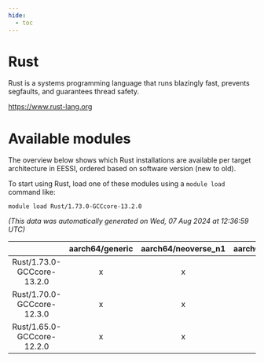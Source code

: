 ```yaml
---
hide:
  - toc
---
```


Rust
====


Rust is a systems programming language that runs blazingly fast, prevents segfaults, and guarantees thread safety.

https://www.rust-lang.org
# Available modules


The overview below shows which Rust installations are available per target architecture in EESSI, ordered based on software version (new to old).

To start using Rust, load one of these modules using a `module load` command like:

```shell
module load Rust/1.73.0-GCCcore-13.2.0
```

*(This data was automatically generated on Wed, 07 Aug 2024 at 12:36:59 UTC)*  

| |aarch64/generic|aarch64/neoverse_n1|aarch64/neoverse_v1|x86_64/generic|x86_64/amd/zen2|x86_64/amd/zen3|x86_64/amd/zen4|x86_64/intel/haswell|x86_64/intel/skylake_avx512|
| :---: | :---: | :---: | :---: | :---: | :---: | :---: | :---: | :---: | :---: |
|Rust/1.73.0-GCCcore-13.2.0|x|x|x|x|x|x|x|x|x|
|Rust/1.70.0-GCCcore-12.3.0|x|x|x|x|x|x|x|x|x|
|Rust/1.65.0-GCCcore-12.2.0|x|x|x|x|x|x|-|x|x|
